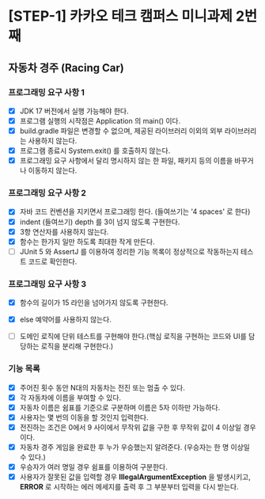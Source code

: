 # [STEP-1] 카카오 테크 캠퍼스 미니과제 2번째 

## 자동차 경주 (Racing Car)


### 프로그래밍 요구 사항 1
- [X] JDK 17 버전에서 실행 가능해야 한다.
- [X] 프로그램 실행의 시작점은 Application 의 main() 이다.
- [X] build.gradle 파일은 변경할 수 없으며, 제공된 라이브러리 이외의 외부 라이브러리는 사용하지 않는다.
- [X] 프로그램 종료시 System.exit() 를 호출하지 않는다.
- [X] 프로그래밍 요구 사항에서 달리 명시하지 않는 한 파일, 패키지 등의 이름을 바꾸거나 이동하지 않는다.

### 프로그래밍 요구 사항 2
- [X] 자바 코드 컨벤션을 지키면서 프로그래밍 한다. (들여쓰기는 '4 spaces' 로 한다)
- [X] indent (들여쓰기) depth 를 3이 넘지 않도록 구현한다.
- [X] 3항 연산자를 사용하지 않는다.
- [X] 함수는 한가지 일만 하도록 최대한 작게 만든다.
- [ ] JUnit 5 와 AssertJ 를 이용하여 정리한 기능 목록이 정상적으로 작동하는지 테스트 코드로 확인한다.

### 프로그래밍 요구 사항 3
- [X] 함수의 길이가 15 라인을 넘어가지 않도록 구현한다.
- [X] else 예약어를 사용하지 않는다.
- [ ] 도메인 로직에 단위 테스트를 구현해야 한다.(핵심 로직을 구현하는 코드와 UI를 담당하는 로직을 분리해 구현한다.)


### 기능 목록
- [X] 주어진 횟수 동안 N대의 자동차는 전진 또는 멈출 수 있다.
- [X] 각 자동차에 이름을 부여할 수 있다.
- [X] 자동차 이름은 쉼표를 기준으로 구분하며 이름은 5자 이하만 가능하다.
- [X] 사용자는 몇 번의 이동을 할 것인지 입력한다.
- [X] 전진하는 조건은 0에서 9 사이에서 무작위 값을 구한 후 무작위 값이 4 이상일 경우이다.
- [X] 자동차 경주 게임을 완료한 후 누가 우승했는지 알려준다. (우승자는 한 명 이상일 수 있다.)
- [X] 우승자가 여러 명일 경우 쉼표를 이용하여 구분한다.
- [X] 사용자가 잘못된 값을 입력할 경우 **IllegalArgumentException** 을 발생시키고, **ERROR** 로 시작하는 에러 메세지를 출력 후 그 부분부터 입력을 다시 받는다.  